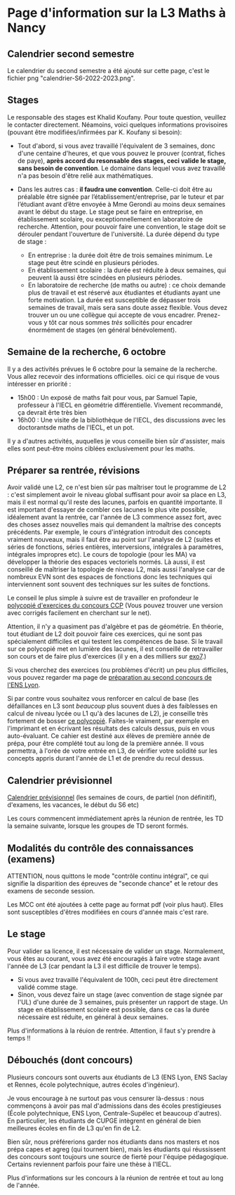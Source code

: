 Page d'information sur la L3 Maths à Nancy
==========================================


Calendrier second semestre
------

Le calendrier du second semestre a été ajouté sur cette page, c'est le fichier png "calendrier-S6-2022-2023.png".


Stages
------

Le responsable des stages est Khalid Koufany. Pour toute question, veuillez le contacter directement. Néamoins, voici quelques informations provisoires (pouvant être modifiées/infirmées par K. Koufany si besoin):

- Tout d'abord, si vous avez travaillé l'équivalent de 3 semaines, donc d'une centaine d'heures, et que vous pouvez le prouver (contrat, fiches de paye), **après accord du resonsable des stages, ceci valide le stage, sans besoin de convention**. Le domaine dans lequel vous avez travaillé n'a pas besoin d'être relié aux mathématiques.

- Dans les autres cas : **il faudra une convention**. Celle-ci doit être au préalable être signée par l’établissement/entreprise, par le tuteur et par l’étudiant avant d’être envoyée à Mme Gerondi au moins deux semaines avant le début du stage. Le stage peut se faire en entreprise, en établissement scolaire, ou exceptionnellement en laboratoire de recherche. Attention, pour pouvoir faire une convention, le stage doit se dérouler pendant l'ouverture de l'université. La durée dépend du type de stage :
   - En entreprise : la durée doit être de trois semaines minimum. Le stage peut être scindé en plusieurs périodes.
   - En établissement scolaire : la durée est réduite à deux semaines, qui peuvent là aussi être scindées en plusieurs périodes.
   - En laboratoire de recherche (de maths ou autre) : ce choix demande plus de travail et est réservé aux étudiantes et étudiants ayant une forte motivation. La durée est susceptible de dépasser  trois semaines de travail, mais sera sans doute assez flexible. Vous devez trouver un ou une collègue qui accepte de vous encadrer. Prenez-vous y tôt car nous sommes *très* sollicités pour encadrer énormément de stages (en général bénévolement).


Semaine de la recherche, 6 octobre
---------------------------------

Il y a des activités prévues le 6 octobre pour la semaine de la recherche. Vous allez recevoir des informations officielles. oici ce qui risque de vous intéresser en priorité :

- 15h00 : Un exposé de maths fait pour vous, par Samuel Tapie, professeur à l'IECL en géométrie différentielle. Vivement recommandé, ça devrait êrte très bien
- 16h00 : Une visite de la bibliothèque de l'IECL, des discussions avec les doctorantsde maths de l'IECL, et un pot.

Il y a d'autres activités, auquelles je vous conseille bien sûr d'assister, mais elles sont peut-être moins ciblées exclusivement pour les maths.


Préparer sa rentrée, révisions
------------------------------

Avoir validé une L2, ce n'est bien sûr pas maîtriser tout le programme de L2 : c'est simplement avoir le niveau global suffisant pour avoir sa place en L3, mais il est normal qu'il reste des lacunes, parfois en quantité importante.
Il est important d'essayer de combler ces lacunes le plus vite possible, idéalement avant la rentrée, car l'année de L3 commence assez fort, avec des choses assez nouvelles mais qui demandent la maîtrise des concepts précédents. Par exemple, le cours d'intégration introduit des concepts vraiment nouveaux, mais il faut être au point sur l'analyse de L2 (suites et séries de fonctions, séries entières, interversions, intégrales à paramètres, intégrales impropres etc). Le cours de topologie (pour les MA) va développer la théorie des espaces vectoriels normés. Là aussi, il est conseillé de maîtriser la topologie de niveau L2, mais aussi l'analyse car de nombreux EVN sont des espaces de fonctions donc les techniques qui interviennent sont souvent des techniques sur les suites de fonctions.

Le conseil le plus simple à suivre est de travailler en profondeur le [polycopié d'exercices du concours CCP](https://www.concours-commun-inp.fr/_attachment/nouvel-accordeon-2/banque%20finale%20sans%20corr%2022-V2.pdf?download=true) (Vous pouvez trouver une version avec corrigés facilement en cherchant sur le net).

Attention, il n'y a quasiment pas d'algèbre et pas de géométrie. En théorie, tout étudiant de L2 doit pouvoir faire ces exercices, qui ne sont pas spécialement difficiles et qui testent les compétences de base. Si le travail sur ce polycopié met en lumière des lacunes, il est conseillé de retravailler son cours et de faire plus d'exercices (il y en a des milliers sur [exo7](http://exo7.emath.fr/search.php).)

Si vous cherchez des exercices (ou problèmes d'écrit) un peu plus difficiles, vous pouvez regarder ma page de [préparation au second concours de l'ENS Lyon](http://dmegy.perso.math.cnrs.fr/2ndconcours/).

Si par contre vous souhaitez vous renforcer en calcul de base (les défaillances en L3 sont *beaucoup* plus souvent dues à des faiblesses en calcul de niveau lycée ou L1 qu'à des lacunes de L2), je conseille très fortement de bosser [ce polycopié](https://colasbd.github.io/cdc/cahier_de_calcul_v11.pdf).
Faites-le vraiment, par exemple en l'imprimant et en écrivant les résultats des calculs dessus, puis en vous auto-évaluant. Ce cahier est destiné aux élèves de première année de prépa, pour être complété tout au long de la première année. Il vous permettra, à l'orée de votre entrée en L3, de vérifier votre solidité sur les concepts appris durant l'année de L1 et de prendre du recul dessus.


Calendrier prévisionnel
-----------------------

[Calendrier prévisionnel](cal-2022-2023v0.png) (les semaines de cours, de partiel (non définitif), d'examens, les vacances, le début du S6 etc)

Les cours commencent immédiatement après la réunion de rentrée, les TD la semaine suivante, lorsque les groupes de TD seront formés.


Modalités du contrôle des connaissances (examens)
---------------------------------------

ATTENTION, nous quittons le mode "contrôle continu intégral", ce qui signifie la disparition des épreuves de "seconde chance" et le retour des examens de seconde session. 

Les MCC ont été ajoutées à cette page au format pdf (voir plus haut). Elles sont susceptibles d'êtres modifiées en cours d'année mais c'est rare.


Le stage
--------

Pour valider sa licence, il est nécessaire de valider un stage. Normalement, vous êtes au courant, vous avez été encouragés à faire votre stage avant l'année de L3 (car pendant la L3 il est difficile de trouver le temps).
- Si vous avez travaillé l'équivalent de 100h, ceci peut être directement validé comme stage.
- Sinon, vous devez faire un stage (avec convention de stage signée par l'UL) d'une durée de 3 semaines, puis présenter un rapport de stage. Un stage en établissement scolaire est possible, dans ce cas la durée nécessaire est réduite, en général à deux semaines.

Plus d'informations à la réuion de rentrée. Attention, il faut s'y prendre à temps !!


Débouchés (dont concours)
--------------------------

Plusieurs concours sont ouverts aux étudiants de L3 (ENS Lyon, ENS Saclay et Rennes, école polytechnique, autres écoles d'ingénieur).

Je vous encourage à ne surtout pas vous censurer là-dessus :  nous commençons à avoir pas mal d'admissions dans des écoles prestigieuses (École polytechnique, ENS Lyon, Centrale-Supélec et beaucoup d'autres). En particulier, les étudiants de CUPGE intègrent en général de bien meilleures écoles en fin de L3 qu'en fin de L2.

Bien sûr, nous préférerions garder nos étudiants dans nos masters et nos prépa capes et agreg (qui tournent bien), mais les étudiants qui réussissent des concours sont toujours une source de fierté pour l'équipe pédagogique. Certains reviennent parfois pour faire une thèse à l'IECL.


Plus d'informations sur les concours à la réunion de rentrée et tout au long de l'année.





